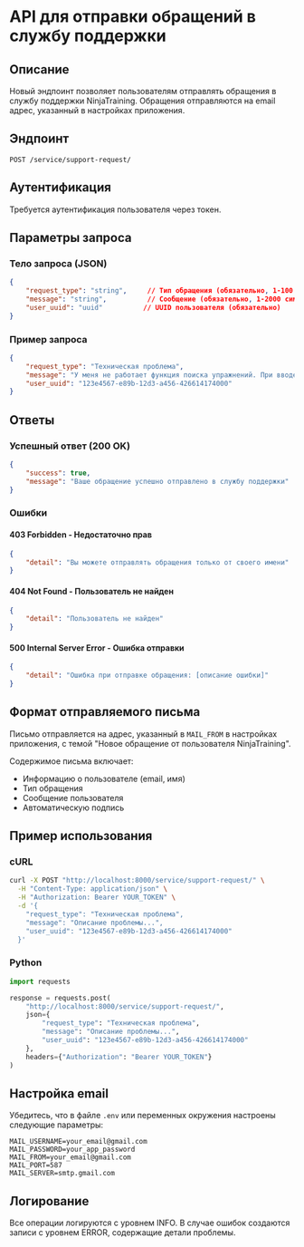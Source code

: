 # API для отправки обращений в службу поддержки

## Описание
Новый эндпоинт позволяет пользователям отправлять обращения в службу поддержки NinjaTraining. Обращения отправляются на email адрес, указанный в настройках приложения.

## Эндпоинт
`POST /service/support-request/`

## Аутентификация
Требуется аутентификация пользователя через токен.

## Параметры запроса

### Тело запроса (JSON)
```json
{
    "request_type": "string",     // Тип обращения (обязательно, 1-100 символов)
    "message": "string",          // Сообщение (обязательно, 1-2000 символов)
    "user_uuid": "uuid"          // UUID пользователя (обязательно)
}
```

### Пример запроса
```json
{
    "request_type": "Техническая проблема",
    "message": "У меня не работает функция поиска упражнений. При вводе запроса ничего не находится.",
    "user_uuid": "123e4567-e89b-12d3-a456-426614174000"
}
```

## Ответы

### Успешный ответ (200 OK)
```json
{
    "success": true,
    "message": "Ваше обращение успешно отправлено в службу поддержки"
}
```

### Ошибки

#### 403 Forbidden - Недостаточно прав
```json
{
    "detail": "Вы можете отправлять обращения только от своего имени"
}
```

#### 404 Not Found - Пользователь не найден
```json
{
    "detail": "Пользователь не найден"
}
```

#### 500 Internal Server Error - Ошибка отправки
```json
{
    "detail": "Ошибка при отправке обращения: [описание ошибки]"
}
```

## Формат отправляемого письма

Письмо отправляется на адрес, указанный в `MAIL_FROM` в настройках приложения, с темой "Новое обращение от пользователя NinjaTraining".

Содержимое письма включает:
- Информацию о пользователе (email, имя)
- Тип обращения
- Сообщение пользователя
- Автоматическую подпись

## Пример использования

### cURL
```bash
curl -X POST "http://localhost:8000/service/support-request/" \
  -H "Content-Type: application/json" \
  -H "Authorization: Bearer YOUR_TOKEN" \
  -d '{
    "request_type": "Техническая проблема",
    "message": "Описание проблемы...",
    "user_uuid": "123e4567-e89b-12d3-a456-426614174000"
  }'
```

### Python
```python
import requests

response = requests.post(
    "http://localhost:8000/service/support-request/",
    json={
        "request_type": "Техническая проблема",
        "message": "Описание проблемы...",
        "user_uuid": "123e4567-e89b-12d3-a456-426614174000"
    },
    headers={"Authorization": "Bearer YOUR_TOKEN"}
)
```

## Настройка email

Убедитесь, что в файле `.env` или переменных окружения настроены следующие параметры:

```env
MAIL_USERNAME=your_email@gmail.com
MAIL_PASSWORD=your_app_password
MAIL_FROM=your_email@gmail.com
MAIL_PORT=587
MAIL_SERVER=smtp.gmail.com
```

## Логирование

Все операции логируются с уровнем INFO. В случае ошибок создаются записи с уровнем ERROR, содержащие детали проблемы.

